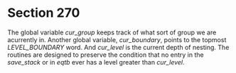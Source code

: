 # Section 270

The global variable *cur_group* keeps track of what sort of group we are acurrently in.
Another global variable, *cur_boundary*, points to the topmost *LEVEL_BOUNDARY* word.
And *cur_level* is the current depth of nesting.
The routines are designed to preserve the condition that no entry in the *save_stack* or in *eqtb* ever has a level greater than *cur_level*.
